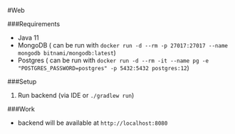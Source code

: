 #Web

###Requirements
* Java 11
* MongoDB ( can be run with `docker run -d --rm -p 27017:27017 --name mongodb bitnami/mongodb:latest`)
* Postgres ( can be run with `docker run -d --rm -it --name pg -e "POSTGRES_PASSWORD=postgres" -p 5432:5432 postgres:12`)

###Setup
1. Run backend (via IDE or `./gradlew run`)

###Work
* backend will be available at `http://localhost:8080`
